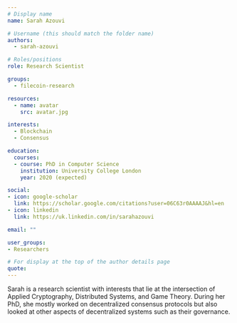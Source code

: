 ```yaml
---
# Display name
name: Sarah Azouvi

# Username (this should match the folder name)
authors:
  - sarah-azouvi

# Roles/positions
role: Research Scientist

groups:
  - filecoin-research

resources:
  - name: avatar
    src: avatar.jpg

interests:
  - Blockchain
  - Consensus

education:
  courses:
  - course: PhD in Computer Science
    institution: University College London
    year: 2020 (expected)

social:
- icon: google-scholar
  link: https://scholar.google.com/citations?user=06C63r0AAAAJ&hl=en
- icon: linkedin
  link: https://uk.linkedin.com/in/sarahazouvi

email: ""

user_groups:
- Researchers

# For display at the top of the author details page
quote:
---
```

 Sarah is a research scientist with interests that lie at the intersection of Applied Cryptography, Distributed Systems, and Game Theory. During her PhD, she mostly worked on decentralized consensus protocols but also looked at other aspects of decentralized systems such as their governance.
